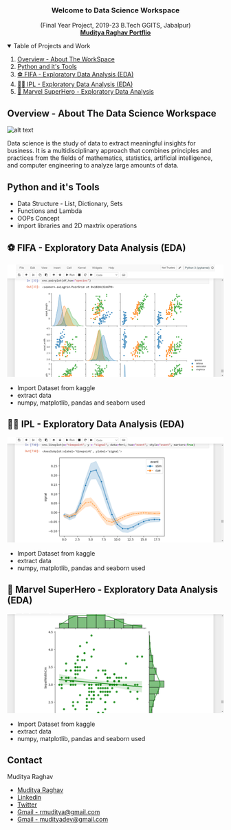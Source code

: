 <!-- PROJECT -->
  <h3 align="center">
Welcome to Data Science Workspace
</h3>

  <p align="center">
  (Final Year Project, 2019-23 B.Tech GGITS, Jabalpur)
    <br />
    <a href="https://mudityadev.github.io"><strong>Muditya Raghav Portflio </strong></a>
  



<!-- TABLE OF CONTENTS -->
<details open="open">
  <summary>Table of Projects and Work</summary>
  <ol>
    <li><a href="#project-0">Overview - About The WorkSpace</a></li>
    <li><a href="#project-1">Python and it's Tools</a></li>
    <li><a href="#project-2">⚽ FIFA - Exploratory Data Analysis (EDA)</a></li>
    <li><a href="#project-3">🏏🪷 IPL - Exploratory Data Analysis (EDA)</a></li>
    <li><a href="#project-4"> 🦸 Marvel SuperHero - Exploratory Data Analysis</a></li>
   

    
   
  </ol>
</details>




<!-- ABOUT THE PROJECT -->
## Overview - About The Data Science Workspace
![alt text](images/data3.gif)

Data science is the study of data to extract meaningful insights for business. It is a multidisciplinary approach that combines principles and practices from the fields of mathematics, statistics, artificial intelligence, and computer engineering to analyze large amounts of data. <br>


<!-- project-1 -->
## Python and it's Tools 

* Data Structure - List, Dictionary, Sets
* Functions and Lambda
* OOPs Concept
* import libraries and 2D maxtrix operations

<!-- project-2 -->
## ⚽ FIFA - Exploratory Data Analysis (EDA)
![alt text](images/s4.png)
* Import Dataset from kaggle
* extract data
* numpy, matplotlib, pandas and seaborn used


<!-- project-2 -->
## 🏏🪷 IPL - Exploratory Data Analysis (EDA)
![alt text](images/s8.png)
* Import Dataset from kaggle
* extract data
* numpy, matplotlib, pandas and seaborn used


<!-- project-2 -->
## 🦸 Marvel SuperHero - Exploratory Data Analysis (EDA)
![alt text](images/s7.png)
* Import Dataset from kaggle
* extract data
* numpy, matplotlib, pandas and seaborn used



<!-- ## How to Run

1. Windows 11 (64 bit ) or Ubuntu 20.04 or 18.04 (Environment)
2. Clone the Nexus-Project
```sh
   git clone https://github.com/mudityadev/Cloud-based-predictive-input-text-and-typing.git
   ```
2. Open Backend directory
 ```sh
   pip3 install -r requirements
   ```
3. Open Frontend directory
 ```sh
   npm install -g
   ```
4. Switch to backend directory
 ```sh
   python app.py
   ```
4. Open frontend directory
 ```sh
   npm start
   ```
5. Nexus Software Start... -->


<!-- Improvement -->
<!-- ## Possible Improvements -->

<!-- 1. Switch to mobile-based keyword
2. Integrate with UPI
3. 2-factor authenication of checkout
4. Ads using keyword
5. Nexus’s search techniques to analyze and categorize the most popular words and phrases, and could be a major advantage in Nexus’s future plans for getting the edge in search – more on that later.
 -->

<!-- CONTACT -->
## Contact

Muditya Raghav 
* [Muditya Raghav](https://mudityadev.github.io/mudityadev/)
* [Linkedin](https://www.linkedin.com/in/muditya/)
* [Twitter](https://twitter.com/mudityadev)
* [Gmail - rmuditya@gmail.com](rmuditya@gmail.com)
* [Gmail - mudityadev@gmail.com](mudityadev@gmail.com)
